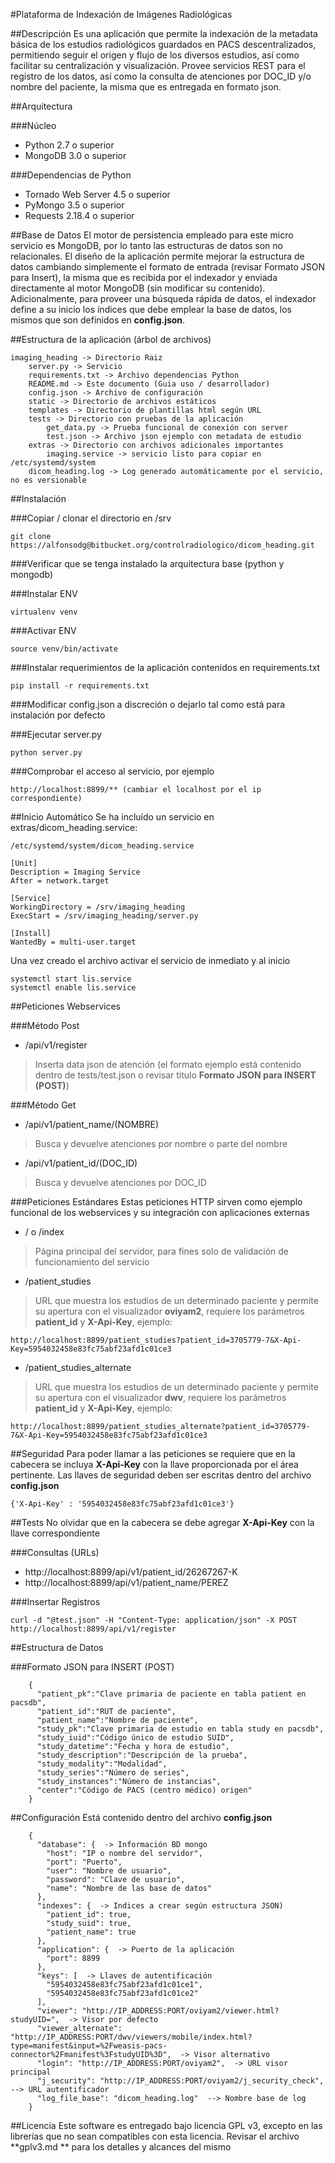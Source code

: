 #Plataforma de Indexación de Imágenes Radiológicas



##Descripción
Es una aplicación que permite la indexación de la metadata básica de los estudios radiológicos guardados en PACS descentralizados, permitiendo seguir el origen y flujo de los diversos estudios, así como facilitar su centralización y visualización. Provee servicios REST para el registro de los datos, así como la consulta de atenciones por DOC_ID y/o nombre del paciente, la misma que es entregada en formato json.


##Arquitectura

###Núcleo
* Python 2.7 o superior
* MongoDB 3.0 o superior

###Dependencias de Python
* Tornado Web Server 4.5 o superior
* PyMongo 3.5 o superior
* Requests 2.18.4 o superior


##Base de Datos
El motor de persistencia empleado para este micro servicio es MongoDB, por lo tanto las estructuras de datos son no relacionales.  El diseño de la aplicación permite mejorar la estructura de datos cambiando simplemente el formato de entrada (revisar Formato JSON para Insert), la misma que es recibida por el indexador y enviada directamente al motor MongoDB (sin modificar su contenido).
Adicionalmente, para proveer una búsqueda rápida de datos, el indexador define a su inicio los índices que debe emplear la base de datos, los mismos que son definidos en **config.json**.


##Estructura de la aplicación (árbol de archivos)
```
imaging_heading -> Directorio Raiz
    server.py -> Servicio
    requirements.txt -> Archivo dependencias Python
    README.md -> Este documento (Guia uso / desarrollador)
    config.json -> Archivo de configuración
    static -> Directorio de archivos estáticos
    templates -> Directorio de plantillas html según URL
    tests -> Directorio con pruebas de la aplicación
        get_data.py -> Prueba funcional de conexión con server
        test.json -> Archivo json ejemplo con metadata de estudio
    extras -> Directorio con archivos adicionales importantes
        imaging.service -> servicio listo para copiar en /etc/systemd/system
    dicom_heading.log -> Log generado automáticamente por el servicio, no es versionable
```


##Instalación

###Copiar / clonar el directorio en /srv
```
git clone https://alfonsodg@bitbucket.org/controlradiologico/dicom_heading.git
```

###Verificar que se tenga instalado la arquitectura base (python y mongodb)

###Instalar ENV
```
virtualenv venv
```

###Activar ENV
```
source venv/bin/activate
```

###Instalar requerimientos de la aplicación contenidos en requirements.txt
```
pip install -r requirements.txt
```
###Modificar config.json a discreción o dejarlo tal como está para instalación por defecto

###Ejecutar server.py
```
python server.py
```

###Comprobar el acceso al servicio, por ejemplo
```
http://localhost:8899/** (cambiar el localhost por el ip correspondiente)
```


##Inicio Automático
Se ha incluído un servicio en extras/dicom_heading.service:

    /etc/systemd/system/dicom_heading.service   
```
[Unit]
Description = Imaging Service
After = network.target

[Service]
WorkingDirectory = /srv/imaging_heading
ExecStart = /srv/imaging_heading/server.py

[Install]
WantedBy = multi-user.target
```
Una vez creado el archivo activar el servicio de inmediato y al inicio
```
systemctl start lis.service
systemctl enable lis.service
```


##Peticiones Webservices

###Método Post
* /api/v1/register
>Inserta data json de atención (el formato ejemplo está contenido dentro de tests/test.json o revisar titulo **Formato JSON para INSERT (POST)**)

###Método Get
* /api/v1/patient_name/(NOMBRE)
>Busca y devuelve atenciones por nombre o parte del nombre

* /api/v1/patient_id/(DOC_ID)
>Busca y devuelve atenciones por DOC_ID

###Peticiones Estándares
Estas peticiones HTTP sirven como ejemplo funcional de los webservices y su integración con aplicaciones externas

* / o /index
>Página principal del servidor, para fines solo de validación de funcionamiento del servicio

* /patient_studies
>URL que muestra los estudios de un determinado paciente y permite su apertura con el visualizador **oviyam2**, requiere los parámetros **patient_id** y **X-Api-Key**, ejemplo:

    http://localhost:8899/patient_studies?patient_id=3705779-7&X-Api-Key=5954032458e83fc75abf23afd1c01ce3

* /patient_studies_alternate
>URL que muestra los estudios de un determinado paciente y permite su apertura con el visualizador **dwv**, requiere los parámetros **patient_id** y **X-Api-Key**, ejemplo:

    http://localhost:8899/patient_studies_alternate?patient_id=3705779-7&X-Api-Key=5954032458e83fc75abf23afd1c01ce3


##Seguridad
Para poder llamar a las peticiones se requiere que en la cabecera se incluya **X-Api-Key** con la llave proporcionada por el área pertinente.  Las llaves de seguridad deben ser escritas dentro del archivo **config.json**
```
{'X-Api-Key' : '5954032458e83fc75abf23afd1c01ce3'}
```


##Tests
No olvidar que en la cabecera se debe agregar **X-Api-Key** con la llave correspondiente

###Consultas (URLs)

* http://localhost:8899/api/v1/patient_id/26267267-K
* http://localhost:8899/api/v1/patient_name/PEREZ

###Insertar Registros
```
curl -d "@test.json" -H "Content-Type: application/json" -X POST http://localhost:8899/api/v1/register
```


##Estructura de Datos

###Formato JSON para INSERT (POST)
```
    {
      "patient_pk":"Clave primaria de paciente en tabla patient en pacsdb",
      "patient_id":"RUT de paciente",
      "patient_name":"Nombre de paciente",
      "study_pk":"Clave primaria de estudio en tabla study en pacsdb",
      "study_iuid":"Código único de estudio SUID",
      "study_datetime":"Fecha y hora de estudio",
      "study_description":"Descripción de la prueba",
      "study_modality":"Modalidad",
      "study_series":"Número de series",
      "study_instances":"Número de instancias",
      "center":"Código de PACS (centro médico) origen"
    }
```


##Configuración
Está contenido dentro del archivo **config.json**
```
    {
      "database": {  -> Información BD mongo
        "host": "IP o nombre del servidor",
        "port": "Puerto",
        "user": "Nombre de usuario",
        "password": "Clave de usuario",
        "name": "Nombre de las base de datos"
      },
      "indexes": {  -> Indices a crear según estructura JSON)
        "patient_id": true,
        "study_suid": true,
        "patient_name": true
      },
      "application": {  -> Puerto de la aplicación
        "port": 8899
      },
      "keys": [  -> Llaves de autentificación
        "5954032458e83fc75abf23afd1c01ce1",
        "5954032458e83fc75abf23afd1c01ce2"
      ],
      "viewer": "http://IP_ADDRESS:PORT/oviyam2/viewer.html?studyUID=",  -> Visor por defecto
      "viewer_alternate": "http://IP_ADDRESS:PORT/dwv/viewers/mobile/index.html?type=manifest&input=%2Fweasis-pacs-connector%2Fmanifest%3FstudyUID%3D",  -> Visor alternativo
      "login": "http://IP_ADDRESS:PORT/oviyam2",  -> URL visor principal
      "j_security": "http://IP_ADDRESS:PORT/oviyam2/j_security_check",  --> URL autentificador
      "log_file_base": "dicom_heading.log"  --> Nombre base de log
    }
```

##Licencia
Este software es entregado bajo licencia GPL v3, excepto en las librerías que no sean compatibles con esta licencia.  Revisar el archivo **gplv3.md
** para los detalles y alcances del mismo

